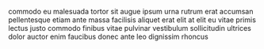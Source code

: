 commodo eu malesuada tortor sit augue ipsum urna rutrum erat accumsan
pellentesque etiam ante massa facilisis aliquet erat elit at elit eu vitae
primis lectus justo commodo finibus vitae pulvinar vestibulum sollicitudin
ultrices dolor auctor enim faucibus donec ante leo dignissim rhoncus